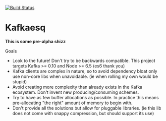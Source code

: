 [![Build Status](https://travis-ci.org/bspates/kafkaesq.svg?branch=master)](https://travis-ci.org/bspates/kafkaesq)

Kafkaesq
========

**This is some pre-alpha shizz**

Goals
* Look to the future! Don't try to be backwards compatible. This project targets Kafka >= 0.10 and Node >= 6.5 (es6 thank you) 
* Kafka clients are complex in nature, so to avoid dependency bloat only use non-core libs when unavoidable. (ie when rolling my own would be stupid)
* Avoid creating more complexity than already exists in the Kafka ecosystem. Don't invent new producing/consuming schemes.
* Try to have as few buffer allocations as possible. In practice this means pre-allocating "the right" amount of memory to begin with.
* Don't provide all the solutions but allow for pluggable libraries. (ie this lib does not come with snappy compression, but should support its use)

